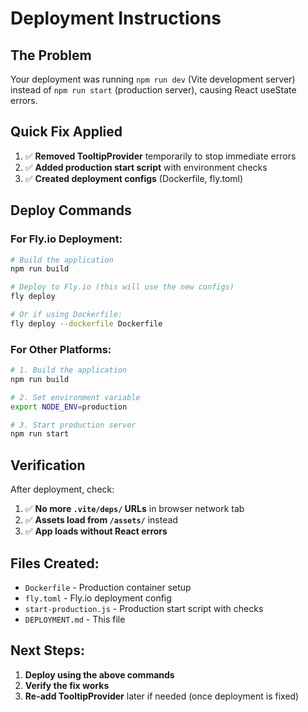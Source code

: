 # Deployment Instructions

## The Problem
Your deployment was running `npm run dev` (Vite development server) instead of `npm run start` (production server), causing React useState errors.

## Quick Fix Applied
1. ✅ **Removed TooltipProvider** temporarily to stop immediate errors
2. ✅ **Added production start script** with environment checks
3. ✅ **Created deployment configs** (Dockerfile, fly.toml)

## Deploy Commands

### For Fly.io Deployment:
```bash
# Build the application
npm run build

# Deploy to Fly.io (this will use the new configs)
fly deploy

# Or if using Dockerfile:
fly deploy --dockerfile Dockerfile
```

### For Other Platforms:
```bash
# 1. Build the application
npm run build

# 2. Set environment variable
export NODE_ENV=production

# 3. Start production server
npm run start
```

## Verification
After deployment, check:
1. ✅ **No more `.vite/deps/` URLs** in browser network tab
2. ✅ **Assets load from `/assets/`** instead
3. ✅ **App loads without React errors**

## Files Created:
- `Dockerfile` - Production container setup
- `fly.toml` - Fly.io deployment config
- `start-production.js` - Production start script with checks
- `DEPLOYMENT.md` - This file

## Next Steps:
1. **Deploy using the above commands**
2. **Verify the fix works**
3. **Re-add TooltipProvider** later if needed (once deployment is fixed)
